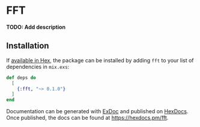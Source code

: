 # FFT

**TODO: Add description**

## Installation

If [available in Hex](https://hex.pm/docs/publish), the package can be installed
by adding `fft` to your list of dependencies in `mix.exs`:

```elixir
def deps do
  [
    {:fft, "~> 0.1.0"}
  ]
end
```

Documentation can be generated with [ExDoc](https://github.com/elixir-lang/ex_doc)
and published on [HexDocs](https://hexdocs.pm). Once published, the docs can
be found at <https://hexdocs.pm/fft>.

